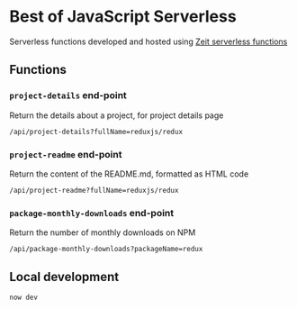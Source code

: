 # Best of JavaScript Serverless

Serverless functions developed and hosted using [Zeit serverless functions](https://zeit.co/docs/v2/serverless-functions/introduction.amp)

## Functions

### `project-details` end-point

Return the details about a project, for project details page

`/api/project-details?fullName=reduxjs/redux`

### `project-readme` end-point

Return the content of the README.md, formatted as HTML code

`/api/project-readme?fullName=reduxjs/redux`

### `package-monthly-downloads` end-point

Return the number of monthly downloads on NPM

`/api/package-monthly-downloads?packageName=redux`

## Local development

```shell
now dev
```
